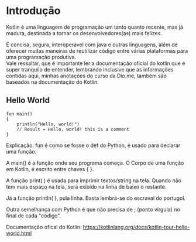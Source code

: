 # Introdução

Kotlin é uma linguagem de programação um tanto quanto recente, mas já madura, destinada a tornar os desenvolvedores(as) 
mais felizes.

É concisa, segura, interoperável com java e outras linguagens, além de oferecer muitas maneiras de reutilizar código entre
várias plataformas para uma programação produtiva. <br> Vale ressaltar, que é importante ler a documentação oficial do kotlin 
que é super tranquilo de entender, lembrando inclusive que as informações contidas aqui, minhas anotações do curso da Dio.me,
também são baseados na documentação do Kotlin. 
  
## Hello World

    fun main()
    {
        println("Hello, world!")
        // Result = Hello, world! this is a comment
    }
    
Explicação: fun é como se fosse o def do Python, é usado para declarar uma função. 

A main() é a função onde seu programa começa. O Corpo de uma função em Kotlin, é escrito entre chaves { }.

 A função print( ) é usada para imprimir textos/string na tela. Quando não tem mais espaço na tela, será exibido na
 linha de baixo o restante. 
 
 Já a função println( ), pula linha. Basta lembrá-se do escraval do portugol.
 
 Outra semelhança com Python é que não precisa de ; (ponto vírgula) no final de cada "código".
    
Documentação ofical do Kotlin: https://kotlinlang.org/docs/kotlin-tour-hello-world.html



